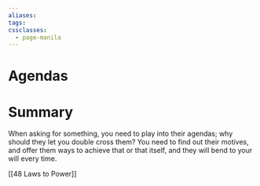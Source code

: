 ```yaml
---
aliases: 
tags: 
cssclasses:
  - page-manila
---
```

# Agendas

# Summary
When asking for something, you need to play into their agendas; why should they let you double cross them? You need to find out their motives, and offer them ways to achieve that or that itself, and they will bend to your will every time.

[[48 Laws to Power]]

